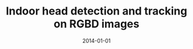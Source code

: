 ---
# Documentation: https://wowchemy.com/docs/managing-content/

title: Indoor head detection and tracking on RGBD images
subtitle: ''
summary: ''
authors:
- Katarzyna Niżałowska
- Łukasz Burdka
- markowska-kaczmar
tags: []
categories: []
date: '2014-01-01'
lastmod: 2022-10-07T04:58:06Z
featured: false
draft: false

# Featured image
# To use, add an image named `featured.jpg/png` to your page's folder.
# Focal points: Smart, Center, TopLeft, Top, TopRight, Left, Right, BottomLeft, Bottom, BottomRight.
image:
  caption: ''
  focal_point: ''
  preview_only: false

# Projects (optional).
#   Associate this post with one or more of your projects.
#   Simply enter your project's folder or file name without extension.
#   E.g. `projects = ["internal-project"]` references `content/project/deep-learning/index.md`.
#   Otherwise, set `projects = []`.
projects: []
publishDate: '2022-10-07T04:58:05.492697Z'
publication_types:
- '1'
abstract: ''
publication: '*Proceedings of the 2014 Federated Conference on Computer Science and
  Information Systems (FedCSIS) : September 7-10, 2014, Warsaw, Poland*'
doi: 10.15439/2014F195
---